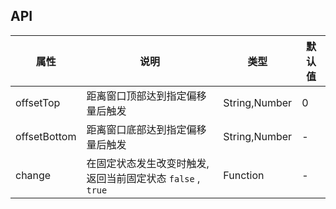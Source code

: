 ## API
| 属性           | 说明                                 | 类型            | 默认值 |
|--------------|------------------------------------|---------------|-----|
| offsetTop    | 距离窗口顶部达到指定偏移量后触发                   | String,Number | 0   |
| offsetBottom | 距离窗口底部达到指定偏移量后触发                   | String,Number | -   |
| change       | 在固定状态发生改变时触发,返回当前固定状态 `false` , `true` | Function      | -   |